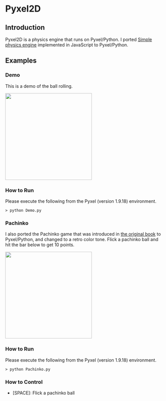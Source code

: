 # Pyxel2D

## Introduction

Pyxel2D is a physics engine that runs on Pyxel/Python.
I ported [Simple physics engine](https://thinkit.co.jp/article/8466) implemented in JavaScript to Pyxel/Python.

## Examples

### Demo

This is a demo of the ball rolling.

<img src="https://github.com/jay-kumogata/RetroGames/blob/main/pyxel/pyxel2d/screenshots/Demo04.gif" width=275>

### How to Run

Please execute the following from the Pyxel (version 1.9.18) environment.

	> python Demo.py

### Pachinko

I also ported the Pachinko game that was introduced 
in [the original book](https://book.impress.co.jp/books/1122101041) to Pyxel/Python,
and changed to a retro color tone.
Flick a pachinko ball and hit the bar below to get 10 points.

<img src="https://github.com/jay-kumogata/RetroGames/blob/main/pyxel/pyxel2d/screenshots/Pachinko01.gif" width=275>

### How to Run

Please execute the following from the Pyxel (version 1.9.18) environment.

 	> python Pachinko.py

### How to Control

- [SPACE]: Flick a pachinko ball
